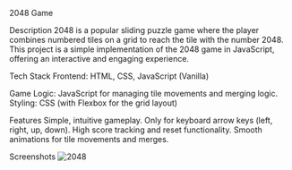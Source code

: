 2048 Game

Description
2048 is a popular sliding puzzle game where the player combines numbered tiles on a grid to reach the tile with the number 2048. This project is a simple implementation of the 2048 game in JavaScript, offering an interactive and engaging experience.

Tech Stack
Frontend: HTML, CSS, JavaScript (Vanilla)

Game Logic: JavaScript for managing tile movements and merging logic.
Styling: CSS (with Flexbox for the grid layout)

Features
Simple, intuitive gameplay.
Only for keyboard arrow keys (left, right, up, down).
High score tracking and reset functionality.
Smooth animations for tile movements and merges.

Screenshots
![2048](https://github.com/user-attachments/assets/1b3c4278-02de-4d08-8bae-7aeb2a37e5d7)
